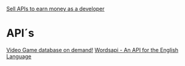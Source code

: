 [Sell APIs to earn money as a developer](https://rapidapi.com/guides/call-apis-react-query)


# API´s
[Video Game database on demand!](https://www.igdb.com/api)
[Wordsapi - An API for the English Language](https://www.wordsapi.com/)
